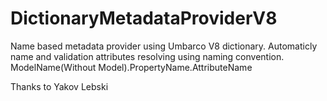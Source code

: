 # DictionaryMetadataProviderV8
Name based metadata provider using Umbarco V8 dictionary.
Automaticly name and validation attributes resolving using naming convention.
ModelName(Without Model).PropertyName.AttributeName

Thanks to Yakov Lebski
